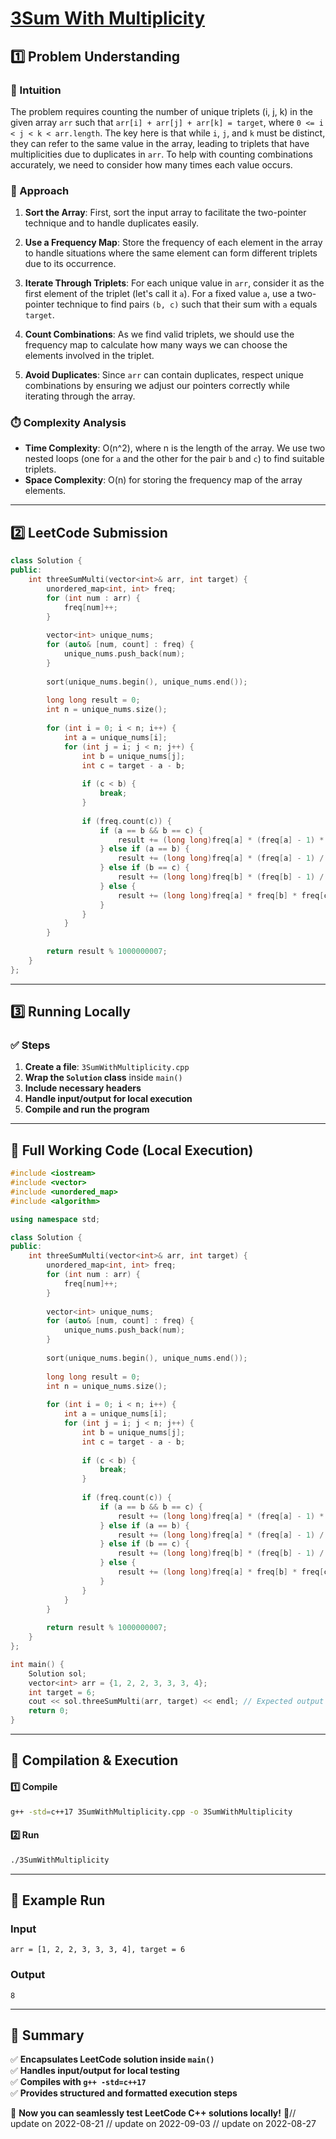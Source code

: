 # **[3Sum With Multiplicity](https://leetcode.com/problems/3sum-with-multiplicity/description/)**  

## **1️⃣ Problem Understanding**  
### **📌 Intuition**  
The problem requires counting the number of unique triplets (i, j, k) in the given array `arr` such that `arr[i] + arr[j] + arr[k] = target`, where `0 <= i < j < k < arr.length`. The key here is that while `i`, `j`, and `k` must be distinct, they can refer to the same value in the array, leading to triplets that have multiplicities due to duplicates in `arr`. To help with counting combinations accurately, we need to consider how many times each value occurs.  

### **🚀 Approach**  
1. **Sort the Array**: First, sort the input array to facilitate the two-pointer technique and to handle duplicates easily.
  
2. **Use a Frequency Map**: Store the frequency of each element in the array to handle situations where the same element can form different triplets due to its occurrence.

3. **Iterate Through Triplets**: For each unique value in `arr`, consider it as the first element of the triplet (let's call it `a`). For a fixed value `a`, use a two-pointer technique to find pairs `(b, c)` such that their sum with `a` equals `target`.

4. **Count Combinations**: As we find valid triplets, we should use the frequency map to calculate how many ways we can choose the elements involved in the triplet.

5. **Avoid Duplicates**: Since `arr` can contain duplicates, respect unique combinations by ensuring we adjust our pointers correctly while iterating through the array.

### **⏱️ Complexity Analysis**  
- **Time Complexity**: O(n^2), where n is the length of the array. We use two nested loops (one for `a` and the other for the pair `b` and `c`) to find suitable triplets.
- **Space Complexity**: O(n) for storing the frequency map of the array elements.

---  

## **2️⃣ LeetCode Submission**  
```cpp
class Solution {
public:
    int threeSumMulti(vector<int>& arr, int target) {
        unordered_map<int, int> freq;
        for (int num : arr) {
            freq[num]++;
        }
        
        vector<int> unique_nums;
        for (auto& [num, count] : freq) {
            unique_nums.push_back(num);
        }
        
        sort(unique_nums.begin(), unique_nums.end());
        
        long long result = 0;
        int n = unique_nums.size();
        
        for (int i = 0; i < n; i++) {
            int a = unique_nums[i];
            for (int j = i; j < n; j++) {
                int b = unique_nums[j];
                int c = target - a - b;
                
                if (c < b) {
                    break;
                }
                
                if (freq.count(c)) {
                    if (a == b && b == c) {
                        result += (long long)freq[a] * (freq[a] - 1) * (freq[a] - 2) / 6;
                    } else if (a == b) {
                        result += (long long)freq[a] * (freq[a] - 1) / 2 * freq[c];
                    } else if (b == c) {
                        result += (long long)freq[b] * (freq[b] - 1) / 2 * freq[a];
                    } else {
                        result += (long long)freq[a] * freq[b] * freq[c];
                    }
                }
            }
        }
        
        return result % 1000000007;
    }
};
```  

---  

## **3️⃣ Running Locally**  
### **✅ Steps**  
1. **Create a file**: `3SumWithMultiplicity.cpp`  
2. **Wrap the `Solution` class** inside `main()`  
3. **Include necessary headers**  
4. **Handle input/output for local execution**  
5. **Compile and run the program**  

---  

## **📝 Full Working Code (Local Execution)**  
```cpp
#include <iostream>
#include <vector>
#include <unordered_map>
#include <algorithm>

using namespace std;

class Solution {
public:
    int threeSumMulti(vector<int>& arr, int target) {
        unordered_map<int, int> freq;
        for (int num : arr) {
            freq[num]++;
        }
        
        vector<int> unique_nums;
        for (auto& [num, count] : freq) {
            unique_nums.push_back(num);
        }
        
        sort(unique_nums.begin(), unique_nums.end());
        
        long long result = 0;
        int n = unique_nums.size();
        
        for (int i = 0; i < n; i++) {
            int a = unique_nums[i];
            for (int j = i; j < n; j++) {
                int b = unique_nums[j];
                int c = target - a - b;
                
                if (c < b) {
                    break;
                }
                
                if (freq.count(c)) {
                    if (a == b && b == c) {
                        result += (long long)freq[a] * (freq[a] - 1) * (freq[a] - 2) / 6;
                    } else if (a == b) {
                        result += (long long)freq[a] * (freq[a] - 1) / 2 * freq[c];
                    } else if (b == c) {
                        result += (long long)freq[b] * (freq[b] - 1) / 2 * freq[a];
                    } else {
                        result += (long long)freq[a] * freq[b] * freq[c];
                    }
                }
            }
        }
        
        return result % 1000000007;
    }
};

int main() {
    Solution sol;
    vector<int> arr = {1, 2, 2, 3, 3, 3, 4};
    int target = 6;
    cout << sol.threeSumMulti(arr, target) << endl; // Expected output based on example
    return 0;
}
```  

---  

## **🔧 Compilation & Execution**  
#### **1️⃣ Compile**  
```bash
g++ -std=c++17 3SumWithMultiplicity.cpp -o 3SumWithMultiplicity
```  

#### **2️⃣ Run**  
```bash
./3SumWithMultiplicity
```  

---  

## **🎯 Example Run**  
### **Input**  
```
arr = [1, 2, 2, 3, 3, 3, 4], target = 6
```  
### **Output**  
```
8
```  

---  

## **📌 Summary**  
✅ **Encapsulates LeetCode solution inside `main()`**  
✅ **Handles input/output for local testing**  
✅ **Compiles with `g++ -std=c++17`**  
✅ **Provides structured and formatted execution steps**  

🚀 **Now you can seamlessly test LeetCode C++ solutions locally!** 🚀// update on 2022-08-21
// update on 2022-09-03
// update on 2022-08-27
